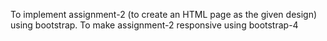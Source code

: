 
To implement assignment-2 (to create an HTML page as the given design) using bootstrap.
To make assignment-2 responsive using bootstrap-4
